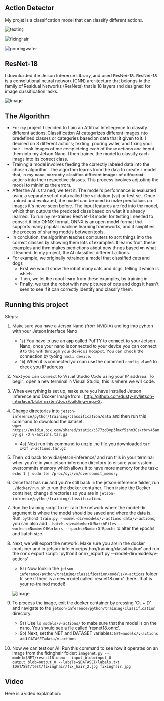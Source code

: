 ## Action Detector
My projet is a classification model that can classify different actions.

![texting](https://github.com/Evalulu123/Action-Detector/assets/173275376/d8502129-69df-4830-a761-a6f75abdd653)

![fixinghair](https://github.com/Evalulu123/Action-Detector/assets/173275376/2f0e7d3c-457c-43f0-ba5f-4e6bb4abae57)

![pouringwater](https://github.com/Evalulu123/Action-Detector/assets/173275376/94cbf370-b1ce-492d-b8b9-96f5284f0207)


## ResNet-18
 I downloaded the Jetson Inference Library, and used ResNet-18. ResNet-18 is a convolutional neural network (CNN) architecture that belongs to the family of Residual Networks (ResNets) that is 18 layers and designed for image classification tasks.
 
 ![image](https://github.com/Evalulu123/Action-Detector/assets/173275376/722706cb-8665-4f15-a305-f2b2906a40dd)
 
## The Algorithm
  - For my project I decided to train an Aftifical Intellegence to classify different actions. Classification AI categorizes different images into predefined classes or categories based on data that it given to it. I decided on 3 different actions; texting, pouring water, and fixing your hair. I took images of me completeing each of these actions and imput them into my Jetson Nano. I then trained the model to classify each image into its correct class. 
  - Training a model involves feeding the correctly labeled data into the chosen algorithm. The algorithm learns from the data to create a model that, in my case, correctly clissifies different images of diffeerent actions into their respective classes. This process involves adjusting the model to minimize the errors. 
  - After the AI is trained, we test it. The model's performance is evaluated using a separate set of data called the validation (val) or test set. Once trained and evaluated, the model can be used to make predictions on images it's never seen before. The input features are fed into the model, which then outputs the predicted class based on what it's already learned. To run my re-trained ResNet-18 model for testing I needed to convert it into ONNX format. ONNX is an open model format that supports many popular machine learning frameworks, and it simplifies the process of sharing models between tools. 
  - In conclution, the algorithm teaches computers to sort things into the correct classes by showing them lots of examples. It learns from these examples and then makes predictions about new things based on what it learned. In my project, the AI classified different actions.
 - For example, we originally retrained a model that classified cats and dogs. 
    - First we would show the robot many cats and dogs, telling it which is which.
    - Then, we let the robot learn from these examples, by training in.
    - Finally, we test the robot with new pictures of cats and dogs it hasn't seen to see if it can correctly identify and classify them.
    
## Running this project

Steps:
1. Make sure you have a Jetson Nano (from NVIDIA) and log into pyhton with your Jetson Interface Nano
     - 1a) You have to use an app called PuTTY to connect to your Jetson Nano, once your nano is connected to your device you can connect it to the wifi through your devices hotspot. You can check the connection by tyoing `nmcli device`.
     - 1b) When it is connected you can use the command `config wlan0` to check you IP address
2. Next you can connect to Visual Studio Code using your IP address. To begin, open a new terminal in Visual Studio, this is where we will code.
3. When everything is set up, make sure you have installed Jetson Inference and Docker Image from : http://github.com/dusty-nv/jetson-interface/blob/master/docs/building-repo-2.
4. Change directories into `jetson-inference/python/training/classification/data` and then run this command to download the dataset.  
`wget https://nvidia.box.com/shared/static/o577zd8yp3lmxf5zhm38svrbrv45am3y.gz -O v-actions.tar.gz`
    - 4a) Next run this command to unzip the file you downloaded `tar xvzf v-actions.tar.gz`
5. Then, cd back to nvidia/jetson-inference/ and run this in your terminal when you're in your jetson-inference directory to ensure your system overcommits memory which allows it to have more memory for the task: `echo 1 | sudo tee /proc/sys/vm/overcommit_memory`.
6. Once that has run and you're still back in the jetson-inference folder, run `./docker/run.sh` to run the docker container. Then inside the Docker container, change directories so you are in `jetson-inference/python/training/classification`.
7. Run the training script to re-train the network where the model-dir argument is where the model should be saved and where the data is. Run: `python3 train.py --model-dir=models/v-actions data/v-actions`, you can also add `--batch-size=NumberOfBatchFiles --workers=NumberOfWorkers --epochs=NumberOfEpochs` to alter the epochs and batch size.
8. Next, we will export the network. Make sure you are in the docker container and in 'jetson-inference/python/training/classification' and run the onnx export script: 'python3 onnx_export.py --model-dir=models/v-actions'
    - 8a) Now look in the `jetson-inference/python/training/classification/models/v-actions` folder to see if there is a new model called 'resnet18.onnx' there. That is your re-trained model!
   
    ![image](https://github.com/Evalulu123/Action-Detector/assets/173275376/ffad5760-0c9c-4f27-aabf-b760f723e2da)
9. To process the image, exit the docker container by pressing 'Ctl + D' and navigate to the `jetson-inference/python/training/classification` directory.
    - 9a) Use `ls models/v-actions/` to make sure that the model is on the nano. You should see a file called 'resnet18.onnx'.
    - 9b) Next, set the NET and DATASET variables: `NET=models/v-actions` and `DATASET=data/v-actions`
10. Now we can test our AI! Run this command to see how it operates on an image from the fixinghair folder: `imagenet.py --model=$NET/resnet18.onnx --input_blob=input_0 --output_blob=output_0 --labels=$DATASET/labels.txt $DATASET/test/fixinghair/fix_hair_2.jpg fixinghair.jpg`

## Video 
Here is a video explanation:

